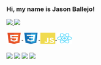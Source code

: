 ### Hi, my name is Jason Ballejo!

<div align="left">
  <a href="https://github.com/jasonballejo">
  <img height="180em" src="https://github-readme-stats.vercel.app/api?username=jasonballejo&show_icons=true&theme=shades-of-purple&include_all_commits=true&count_private=true"/> 
  <img height="180em" src="https://github-readme-stats.vercel.app/api/top-langs/?username=jasonballejo&layout=compact&langs_count=7&theme=shades-of-purple"/>
</div>

<div style="display: inline_block"><br>
  <img align="center" alt="Jay-HTML" height="30" width="40" src="https://raw.githubusercontent.com/devicons/devicon/master/icons/html5/html5-original.svg">
  <img align="center" alt="Jay-CSS" height="30" width="40" src="https://raw.githubusercontent.com/devicons/devicon/master/icons/css3/css3-original.svg">
  <img align="center" alt="Jay-Js" height="30" width="40" src="https://raw.githubusercontent.com/devicons/devicon/master/icons/javascript/javascript-plain.svg">
  <img align="center" alt="Jay-React" height="30" width="40" src="https://raw.githubusercontent.com/devicons/devicon/master/icons/react/react-original.svg">
</div>

###

<div> 
  <a href="https://instagram.com/jasonballejo" target="_blank"><img src="https://img.shields.io/badge/-Instagram-%23E4405F?style=for-the-badge&logo=instagram&logoColor=white" target="_blank"></a>
  <a href = "mailto:ballejo19@gmail.com"><img src="https://img.shields.io/badge/-Gmail-%23333?style=for-the-badge&logo=gmail&logoColor=white" target="_blank"></a>
  <a href="https://www.linkedin.com/in/jason-ballejo" target="_blank"><img src="https://img.shields.io/badge/-LinkedIn-%230077B5?style=for-the-badge&logo=linkedin&logoColor=white" target="_blank"></a>  
  <a href="https://medium.com/@ballejo19" target="_blank"><img src="https://img.shields.io/badge/Medium-12100E?style=for-the-badge&logo=medium&logoColor=white" target="_blank"></a>
</div>
